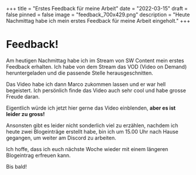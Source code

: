 +++
title = "Erstes Feedback für meine Arbeit"
date = "2022-03-15"
draft = false
pinned = false
image = "feedback_700x429.png"
description = "Heute Nachmittag habe ich mein erstes Feedback für meine Arbeit eingeholt."
+++
# Feedback!

Am heutigen Nachmittag habe ich im Stream von SW Content mein erstes Feedback erhalten. Ich habe von dem Stream das VOD (Video on Demand) heruntergeladen und die passende Stelle herausgeschnitten.

Das Video habe ich dann Marco zukommen lassen und er war hell begeistert. Ich persönlich finde das Video auch sehr cool und habe grosse Freude daran.

Eigentlich würde ich jetzt hier gerne das Video einblenden, **aber es ist leider zu gross!**

Ansonsten gibt es leider nicht sonderlich viel zu erzählen, nachdem ich heute zwei Blogeinträge erstellt habe, bin ich um 15.00 Uhr nach Hause gegangen, um weiter am Discord zu arbeiten.

Ich hoffe, dass ich euch nächste Woche wieder mit einem längeren Blogeintrag erfreuen kann.

Bis bald!